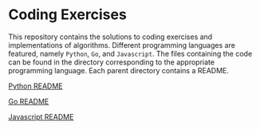 # Coding Exercises
This repository contains the solutions to coding exercises and implementations of algorithms. Different programming languages are featured, namely `Python`, `Go`, and `Javascript`. The files containing the code can be found in the directory corresponding to the appropriate programming language. Each parent directory contains a README.   

[Python README](python/README.md)   

[Go README](go/README.md)   

[Javascript README](javascript/README.md)   